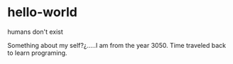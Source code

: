 # hello-world
humans don't exist

Something about my self?¿.....I am from the year 3050. 
Time traveled back to learn programing.
